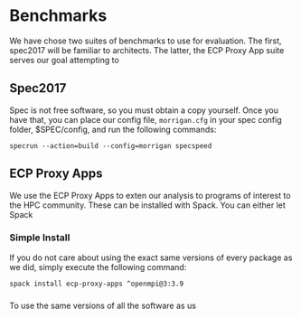 # Benchmarks

We have chose two suites of benchmarks to use for evaluation. The first, spec2017 will be familiar to architects. The latter, the ECP Proxy App suite serves our goal attempting to 

## Spec2017

Spec is not free software, so you must obtain a copy yourself. Once you have that, you can place our config file, `morrigan.cfg` in your spec config folder, $SPEC/config, and run the following commands:

```
specrun --action=build --config=morrigan specspeed
```

## ECP Proxy Apps

We use the ECP Proxy Apps to exten our analysis to programs of interest to the HPC community. These can be installed with Spack. You can  either let Spack  

### Simple Install

If you do not care about using the exact same versions of every package as we did, simply execute the following command:

```
spack install ecp-proxy-apps ^openmpi@3:3.9
```

### 

To use the same versions of all the software as us
